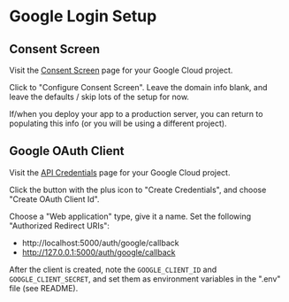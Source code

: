 

# Google Login Setup

## Consent Screen

Visit the [Consent Screen](https://console.cloud.google.com/apis/credentials/consent) page for your Google Cloud project.

Click to "Configure Consent Screen". Leave the domain info blank, and leave the defaults / skip lots of the setup for now.

If/when you deploy your app to a production server, you can return to populating this info (or you will be using a different project).

## Google OAuth Client

Visit the [API Credentials](https://console.cloud.google.com/apis/credentials) page for your Google Cloud project.

Click the button with the plus icon to "Create Credentials", and choose "Create OAuth Client Id".

Choose a "Web application" type, give it a name. Set the following "Authorized Redirect URIs":

  + http://localhost:5000/auth/google/callback
  + http://127.0.0.1:5000/auth/google/callback

After the client is created, note the `GOOGLE_CLIENT_ID` and `GOOGLE_CLIENT_SECRET`, and set them as environment variables in the ".env" file (see README).
